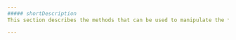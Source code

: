 ```yaml
---
##### shortDescription
This section describes the methods that can be used to manipulate the **PivotGridFieldChooser** widget.

---
```

